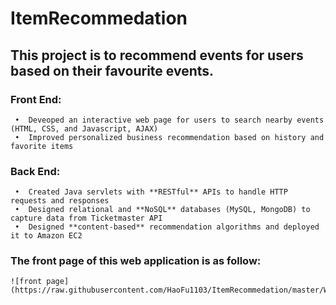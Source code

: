 # ItemRecommedation
## This project is to recommend events for users based on their favourite events.
  ### Front End:
     •	Deveoped an interactive web page for users to search nearby events (HTML, CSS, and Javascript, AJAX)
     •	Improved personalized business recommendation based on history and favorite items
  ### Back End:
     •	Created Java servlets with **RESTful** APIs to handle HTTP requests and responses
     •	Designed relational and **NoSQL** databases (MySQL, MongoDB) to capture data from Ticketmaster API
     •	Designed **content-based** recommendation algorithms and deployed it to Amazon EC2
  ### The front page of this web application is as follow:
    ![front page](https://raw.githubusercontent.com/HaoFu1103/ItemRecommedation/master/WebContent/Front_page.png)
